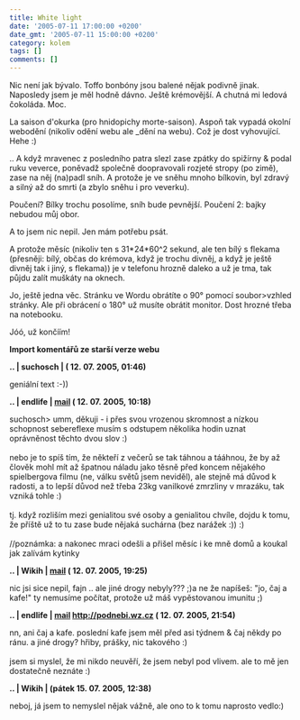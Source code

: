 ```yaml
---
title: White light
date: '2005-07-11 17:00:00 +0200'
date_gmt: '2005-07-11 15:00:00 +0200'
category: kolem
tags: []
comments: []
---
```

<p>Nic není jak bývalo. Toffo bonbóny jsou balené nějak podivně jinak. Naposledy jsem je měl
hodně dávno. Ještě krémovější. A chutná mi ledová čokoláda. Moc.</p>
<p>La saison d'okurka (pro hnidopichy morte-saison). Aspoň tak vypadá okolní webodění (nikoliv
odění webu ale _dění na webu). Což je dost vyhovující. Hehe :)</p>
<p>.. A když mravenec z posledního patra slezl zase zpátky do spižírny &amp; podal ruku veverce,
poněvadž společně doopravovali rozjeté stropy (po zimě), zase na něj (na)padl sníh. A protože je ve sněhu
mnoho bílkovin, byl zdravý a silný až do smrti (a zbylo sněhu i pro veverku).</p>
<p>Poučení? Bílky trochu posolíme, sníh bude pevnější. Poučení 2: bajky nebudou můj obor.</p>
<p>A to jsem nic nepil. Jen mám potřebu psát.</p>
<p>A protože měsíc (nikoliv ten s 31*24*60^2 sekund, ale ten bílý s flekama (přesněji: bílý, občas do krémova, když je trochu divněj,
a když je ještě divněj tak i jiný, s flekama)) je v telefonu hrozně daleko a už je tma, tak půjdu zalít muškáty na oknech.</p>
<p>Jo, ještě jedna věc. Stránku ve Wordu obrátíte o 90&deg; pomocí soubor&gt;vzhled stránky. Ale při obrácení o 180&deg; už musíte
obrátit monitor. Dost hrozné třeba na notebooku.</p>
<p>Jóó, už končíím!</p>
<div class="import-komentaru">
<p><strong>Import komentářů ze starší verze webu</strong></p>
<div class="comment">
<p style="font-weight:bold"><span class="compredmet">..</span> | <span class="comname">suchosch</span> |  <a href=""></a> (&nbsp;12.&nbsp;07.&nbsp;2005,&nbsp;01:46)</p>
<p>geniální text :-)) </p>
</div>
<div class="comment">
<p style="font-weight:bold"><span class="compredmet">..</span> | <span class="comname">endlife</span> |  <a href="mailto:jan.martinek@post.cz">mail</a> (&nbsp;12.&nbsp;07.&nbsp;2005,&nbsp;10:18)</p>
<p>suchosch&gt; umm, děkuji - i přes svou vrozenou skromnost a nízkou schopnost sebereflexe musím s odstupem několika hodin uznat oprávněnost těchto dvou slov :) <br>  <br> nebo je to spíš tím, že někteří z večerů se tak táhnou a tááhnou, že by až člověk mohl mít až špatnou náladu jako těsně před koncem nějakého spielbergova filmu (ne, válku světů jsem neviděl), ale stejně má důvod k radosti, a to lepší důvod než třeba 23kg vanilkové zmrzliny v mrazáku, tak vzniká tohle :) <br>  <br> tj. když rozliším mezi genialitou své osoby a genialitou chvíle, dojdu k tomu, že příště už to tu zase bude nějaká suchárna (bez narážek :)) :) <br>  <br> //poznámka: a nakonec mraci odešli a přišel měsíc i ke mně domů a koukal jak zalívám kytinky </p>
</div>
<div class="comment">
<p style="font-weight:bold"><span class="compredmet">..</span> | <span class="comname">Wikih</span> |  <a href="mailto:ondrejmaca@centrum.cz">mail</a> (&nbsp;12.&nbsp;07.&nbsp;2005,&nbsp;19:25)</p>
<p>nic jsi sice nepil, fajn .. ale jiné drogy nebyly??? ;)a ne že napíšeš: &quot;jo, čaj a kafe!&quot; ty nemusíme počítat, protože už máš vypěstovanou imunitu ;) </p>
</div>
<div class="comment">
<p style="font-weight:bold"><span class="compredmet">..</span> | <span class="comname">endlife</span> |  <a href="mailto:jan.martinek@post.cz">mail</a>  <a href="http://jan-martinek.com">http://podnebi.wz.cz</a> (&nbsp;12.&nbsp;07.&nbsp;2005,&nbsp;21:54)</p>
<p>nn, ani čaj a kafe. poslední kafe jsem měl před asi týdnem &amp; čaj někdy po ránu. a jiné drogy? hřiby, prášky, nic takového :)  <br>  <br> jsem si myslel, že mi nikdo neuvěří, že jsem nebyl pod vlivem. ale to mě jen dostatečně neznáte :) </p>
</div>
<div class="comment">
<p style="font-weight:bold"><span class="compredmet">..</span> | <span class="comname">Wikih</span> | (pátek&nbsp;15.&nbsp;07.&nbsp;2005,&nbsp;12:38)</p>
<p>neboj, já jsem to nemyslel nějak vážně, ale ono to k tomu naprosto vedlo:) </p>
</div>
</div>
